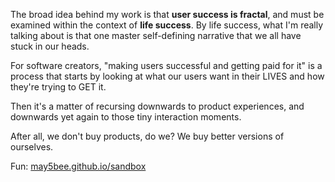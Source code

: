 The broad idea behind my work is that **user success is fractal**, and must be examined within the context of **life success**. By life success, what I'm really talking about is that one master self-defining narrative that we all have stuck in our heads.

For software creators, "making users successful and getting paid for it" is a process that starts by looking at what our users want in their LIVES and how they're trying to GET it. 

Then it's a matter of recursing downwards to product experiences, and downwards yet again to those tiny interaction moments.

After all, we don't buy products, do we? We buy better versions of ourselves.

Fun:
[may5bee.github.io/sandbox](https://may5bee.github.io/sandbox)

